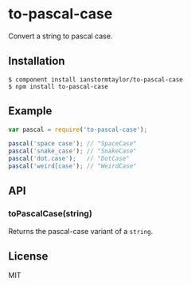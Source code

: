 # to-pascal-case

  Convert a string to pascal case.

## Installation

    $ component install ianstormtaylor/to-pascal-case
    $ npm install to-pascal-case

## Example

```js
var pascal = require('to-pascal-case');

pascal('space case'); // "SpaceCase"
pascal('snake_case'); // "SnakeCase"
pascal('dot.case');   // "DotCase"
pascal('weird[case'); // "WeirdCase"
```

## API

### toPascalCase(string)
  
  Returns the pascal-case variant of a `string`.

## License

  MIT
